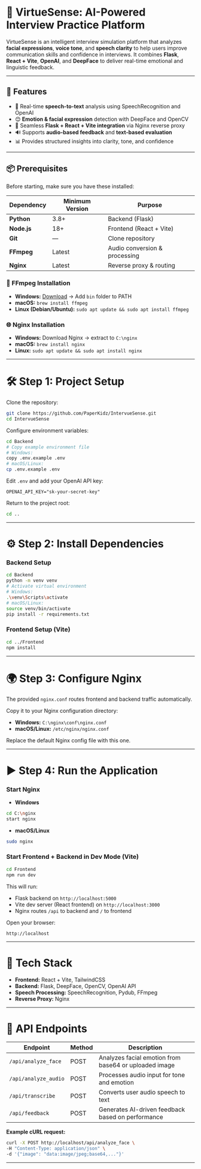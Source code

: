# 🚀 VirtueSense: AI-Powered Interview Practice Platform

VirtueSense is an intelligent interview simulation platform that analyzes **facial expressions**, **voice tone**, and **speech clarity** to help users improve communication skills and confidence in interviews.
It combines **Flask**, **React + Vite**, **OpenAI**, and **DeepFace** to deliver real-time emotional and linguistic feedback.

---

## 🧠 Features

* 🎤 Real-time **speech-to-text** analysis using SpeechRecognition and OpenAI
* 😊 **Emotion & facial expression** detection with DeepFace and OpenCV
* 🧩 Seamless **Flask + React + Vite integration** via Nginx reverse proxy
* 🔊 Supports **audio-based feedback** and **text-based evaluation**
* 📊 Provides structured insights into clarity, tone, and confidence

---

## 📦 Prerequisites

Before starting, make sure you have these installed:

| Dependency  | Minimum Version | Purpose                       |
| ----------- | --------------- | ----------------------------- |
| **Python**  | 3.8+            | Backend (Flask)               |
| **Node.js** | 18+             | Frontend (React + Vite)       |
| **Git**     | —               | Clone repository              |
| **FFmpeg**  | Latest          | Audio conversion & processing |
| **Nginx**   | Latest          | Reverse proxy & routing       |

### 🔧 FFmpeg Installation

* **Windows:** [Download](https://ffmpeg.org/download.html) → Add `bin` folder to PATH
* **macOS:** `brew install ffmpeg`
* **Linux (Debian/Ubuntu):** `sudo apt update && sudo apt install ffmpeg`

### 🌐 Nginx Installation

* **Windows:** Download Nginx → extract to `C:\nginx`
* **macOS:** `brew install nginx`
* **Linux:** `sudo apt update && sudo apt install nginx`

---

# 🛠️ Step 1: Project Setup

Clone the repository:

```bash
git clone https://github.com/PaperKidz/IntervueSense.git
cd IntervueSense
```

Configure environment variables:

```bash
cd Backend
# Copy example environment file
# Windows:
copy .env.example .env
# macOS/Linux:
cp .env.example .env
```

Edit `.env` and add your OpenAI API key:

```env
OPENAI_API_KEY="sk-your-secret-key"
```

Return to the project root:

```bash
cd ..
```

---

# ⚙️ Step 2: Install Dependencies

### Backend Setup

```bash
cd Backend
python -m venv venv
# Activate virtual environment
# Windows:
.\venv\Scripts\activate
# macOS/Linux:
source venv/bin/activate
pip install -r requirements.txt
```

### Frontend Setup (Vite)

```bash
cd ../Frontend
npm install
```

---

# 🌍 Step 3: Configure Nginx

The provided `nginx.conf` routes frontend and backend traffic automatically.

Copy it to your Nginx configuration directory:

* **Windows:** `C:\nginx\conf\nginx.conf`
* **macOS/Linux:** `/etc/nginx/nginx.conf`

Replace the default Nginx config file with this one.

---

# ▶️ Step 4: Run the Application

### Start Nginx

* **Windows**

```bash
cd C:\nginx
start nginx
```

* **macOS/Linux**

```bash
sudo nginx
```

### Start Frontend + Backend in Dev Mode (Vite)

```bash
cd Frontend
npm run dev
```

This will run:

* Flask backend on `http://localhost:5000`
* Vite dev server (React frontend) on `http://localhost:3000`
* Nginx routes `/api` to backend and `/` to frontend

Open your browser:

```text
http://localhost
```

---

# 🧠 Tech Stack

* **Frontend:** React + Vite, TailwindCSS
* **Backend:** Flask, DeepFace, OpenCV, OpenAI API
* **Speech Processing:** SpeechRecognition, Pydub, FFmpeg
* **Reverse Proxy:** Nginx

---

# 🔌 API Endpoints

| Endpoint             | Method | Description                                           |
| -------------------- | ------ | ----------------------------------------------------- |
| `/api/analyze_face`  | POST   | Analyzes facial emotion from base64 or uploaded image |
| `/api/analyze_audio` | POST   | Processes audio input for tone and emotion            |
| `/api/transcribe`    | POST   | Converts user audio speech to text                    |
| `/api/feedback`      | POST   | Generates AI-driven feedback based on performance     |

**Example cURL request:**

```bash
curl -X POST http://localhost/api/analyze_face \
-H "Content-Type: application/json" \
-d '{"image": "data:image/jpeg;base64,..."}'
```

---



